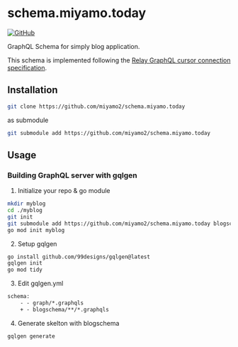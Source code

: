 # schema.miyamo.today

[![GitHub](https://img.shields.io/github/license/miyamo2/blogschema)](https://img.shields.io/github/license/miyamo2/blogschema)

GraphQL Schema for simply blog application.

This schema is implemented following the [Relay GraphQL cursor connection specification](https://relay.dev/graphql/connections.htm).

## Installation

```sh
git clone https://github.com/miyamo2/schema.miyamo.today
```

as submodule

```sh
git submodule add https://github.com/miyamo2/schema.miyamo.today
```

## Usage

### Building GraphQL server with gqlgen

1. Initialize your repo & go module

```sh
mkdir myblog
cd ./myblog
git init
git submodule add https://github.com/miyamo2/schema.miyamo.today blogschema
go mod init myblog
```

2. Setup gqlgen

```sh
go install github.com/99designs/gqlgen@latest
gqlgen init
go mod tidy
```

3. Edit gqlgen.yml

```diff
schema:
    - - graph/*.graphqls
    + - blogschema/**/*.graphqls
```

4. Generate skelton with blogschema

```.sh
gqlgen generate
```
